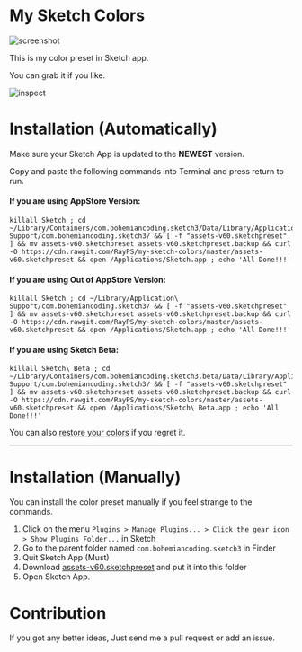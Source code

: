# My Sketch Colors

![screenshot](screenshot.png)

This is my color preset in Sketch app.

You can grab it if you like.

![inspect](inspect.png)


# Installation (Automatically)

Make sure your Sketch App is updated to the **NEWEST** version.

Copy and paste the following commands into Terminal and press return to run.

#### If you are using AppStore Version:
```
killall Sketch ; cd ~/Library/Containers/com.bohemiancoding.sketch3/Data/Library/Application\ Support/com.bohemiancoding.sketch3/ && [ -f "assets-v60.sketchpreset" ] && mv assets-v60.sketchpreset assets-v60.sketchpreset.backup && curl -O https://cdn.rawgit.com/RayPS/my-sketch-colors/master/assets-v60.sketchpreset && open /Applications/Sketch.app ; echo 'All Done!!!'
```

#### If you are using Out of AppStore Version:
```
killall Sketch ; cd ~/Library/Application\ Support/com.bohemiancoding.sketch3/ && [ -f "assets-v60.sketchpreset" ] && mv assets-v60.sketchpreset assets-v60.sketchpreset.backup && curl -O https://cdn.rawgit.com/RayPS/my-sketch-colors/master/assets-v60.sketchpreset && open /Applications/Sketch.app ; echo 'All Done!!!'
```


#### If you are using Sketch Beta:
```
killall Sketch\ Beta ; cd ~/Library/Containers/com.bohemiancoding.sketch3.beta/Data/Library/Application\ Support/com.bohemiancoding.sketch3/ && [ -f "assets-v60.sketchpreset" ] && mv assets-v60.sketchpreset assets-v60.sketchpreset.backup && curl -O https://cdn.rawgit.com/RayPS/my-sketch-colors/master/assets-v60.sketchpreset && open /Applications/Sketch\ Beta.app ; echo 'All Done!!!'
```
You can also [restore your colors](https://github.com/RayPS/my-sketch-colors/wiki/Restore-your-colors) if you regret it.

---

# Installation (Manually)

You can install the color preset manually if you feel strange to the commands.


1. Click on the menu `Plugins > Manage Plugins... > Click the gear icon > Show Plugins Folder...` in Sketch
2. Go to the parent folder named `com.bohemiancoding.sketch3` in Finder
3. Quit Sketch App (Must)
4. Download [assets-v60.sketchpreset](https://github.com/RayPS/my-sketch-colors/raw/master/assets-v60.sketchpreset) and put it into this folder
5. Open Sketch App.



# Contribution

If you got any better ideas,
Just send me a pull request or add an issue.
